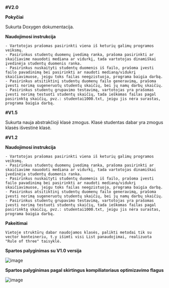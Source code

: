 **#V2.0**

**Pokyčiai**

Sukurta Doxygen dokumentacija.

**Naudojimosi instrukcija**

```
- Vartotojas prašomas pasirinkti viena iš keturių galimų programos veiksmų.
- Pasirinkus studentų duomenų įvedimą ranka, prašoma pasirinkti ar skaičiavime nauodoti mediana ar vidurkį, tada vartotojas dinamiškai įvedinėja studentų duomenis ranka.
- Pasirinkus nuskaityti studentų duomenis iš failo, prašoma įvesti failo pavadinimą bei pasirinkti ar naudoti medianą/vidukrį skaičiavimuose, jeigu toks failas neegzistuoja, programa baigia darbą.
- Pasirinkus atsitiktinį studentų duomenų failo generavimą, prašoma įvesti norimą sugeneruotų studentų skaičių, bei jų namų darbų skaičių.
- Pasirinkus studentų grupavimo testavimą, vartotojas yra prašomas įvesti norimą testuoti studentų skaičių, tada ieškomas failas pagal pasirinktą skaičių, pvz.: studentai1000.txt, jeigu jis nėra surastas, programa baigia darbą.
```

**#V1.5**

Sukurta nauja abstrakčioji klasė zmogus.
Klasė studentas dabar yra zmogus klasės išvestinė klasė.

**#V1.2**

**Naudojimosi instrukcija**

```
- Vartotojas prašomas pasirinkti viena iš keturių galimų programos veiksmų.
- Pasirinkus studentų duomenų įvedimą ranka, prašoma pasirinkti ar skaičiavime nauodoti mediana ar vidurkį, tada vartotojas dinamiškai įvedinėja studentų duomenis ranka.
- Pasirinkus nuskaityti studentų duomenis iš failo, prašoma įvesti failo pavadinimą bei pasirinkti ar naudoti medianą/vidukrį skaičiavimuose, jeigu toks failas neegzistuoja, programa baigia darbą.
- Pasirinkus atsitiktinį studentų duomenų failo generavimą, prašoma įvesti norimą sugeneruotų studentų skaičių, bei jų namų darbų skaičių.
- Pasirinkus studentų grupavimo testavimą, vartotojas yra prašomas įvesti norimą testuoti studentų skaičių, tada ieškomas failas pagal pasirinktą skaičių, pvz.: studentai1000.txt, jeigu jis nėra surastas, programa baigia darbą.
```


**Pakeitimai**

```
Vietoje struktūrų dabar naudojamos klasės, palikti metodai tik su vector konteineriu, t.y išimti visi List panaudojimai, realizuota "Rule of three" taisyklė.
```

**Spartos palyginimas su V1.0 versija**

![image](https://user-images.githubusercontent.com/113367128/203835026-eaded5db-77be-4fff-b41d-aec27ca6156c.png)

**Spartos palyginimas pagal skirtingus kompiliatoriaus optimizavimo flagus**

![image](https://user-images.githubusercontent.com/113367128/203868740-7a00ce1d-f5f6-49de-b53c-a6128dc91878.png)

